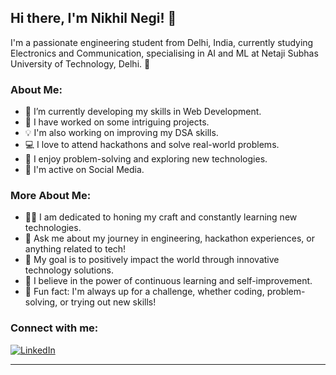 ## Hi there, I'm Nikhil Negi! 👋

I'm a passionate engineering student from Delhi, India, currently studying Electronics and Communication, specialising in AI and ML at Netaji Subhas University of Technology, Delhi. 🚀

### About Me:

- 🔭 I’m currently developing my skills in Web Development.
- 🌟 I have worked on some intriguing projects.
- 💡 I'm also working on improving my DSA skills.
- 💻 I love to attend hackathons and solve real-world problems.
- 🧠 I enjoy problem-solving and exploring new technologies.
- 📱 I'm active on Social Media.

### More About Me:

- 👨‍💻 I am dedicated to honing my craft and constantly learning new technologies.
- 💬 Ask me about my journey in engineering, hackathon experiences, or anything related to tech!
- 🎯 My goal is to positively impact the world through innovative technology solutions.
- 🌱 I believe in the power of continuous learning and self-improvement.
- 🚀 Fun fact: I'm always up for a challenge, whether coding, problem-solving, or trying out new skills!

### Connect with me:

[![LinkedIn](https://img.shields.io/badge/LinkedIn-Connect-blue)](www.linkedin.com/in/nikhil-negi-connect)

---

